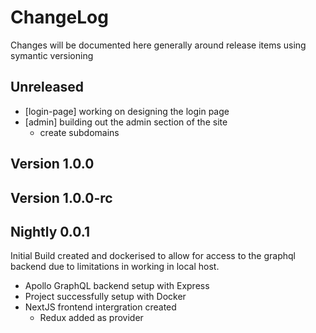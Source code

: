 # ChangeLog

Changes will be documented here generally around release items using symantic versioning

## Unreleased

- [login-page] working on designing the login page
- [admin] building out the admin section of the site
  - create subdomains

## Version 1.0.0

## Version 1.0.0-rc

## Nightly 0.0.1

Initial Build created and dockerised to allow for access to the graphql backend due to limitations in working in local host.

- Apollo GraphQL backend setup with Express
- Project successfully setup with Docker
- NextJS frontend intergration created
  - Redux added as provider

